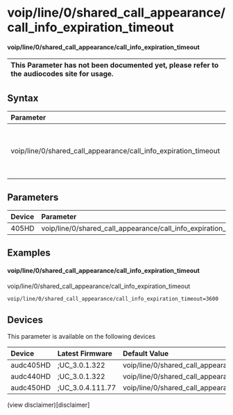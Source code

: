 ﻿---
description: voip/line/0/shared_call_appearance/call_info_expiration_timeout
search: false
---

# voip/line/0/shared_call_appearance/call_info_expiration_timeout

#### voip/line/0/shared_call_appearance/call_info_expiration_timeout


| This Parameter has not been documented yet, please refer to the audiocodes site for usage.  |
| :--- |

## Syntax
| Parameter | Syntax |
| :--- | :--- |
|voip/line/0/shared_call_appearance/call_info_expiration_timeout | {% raw %} undefined {% endraw %} |

## Parameters
|Device|Parameter|value|Description|
|:---|:---|:---|:---|
| 405HD | voip/line/0/shared_call_appearance/call_info_expiration_timeout |  |  |

## Examples
#### voip/line/0/shared_call_appearance/call_info_expiration_timeout

voip/line/0/shared_call_appearance/call_info_expiration_timeout

```
voip/line/0/shared_call_appearance/call_info_expiration_timeout=3600
```

## Devices
This parameter is available on the following devices

| Device | Latest Firmware | Default Value |
|:---|:---|:---|
| audc405HD | ;UC_3.0.1.322 | voip/line/0/shared_call_appearance/call_info_expiration_timeout=3600 
| audc440HD | ;UC_3.0.1.322 | voip/line/0/shared_call_appearance/call_info_expiration_timeout=3600 
| audc450HD | ;UC_3.0.4.111.77 | voip/line/0/shared_call_appearance/call_info_expiration_timeout=3600 

(view disclaimer)[disclaimer]
